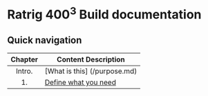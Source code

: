 # Ratrig 400<sup>3</sup> Build documentation


## Quick navigation
Chapter|Content Description
:---: |-------------------
Intro.|[What is this] (/purpose.md)
1.|[Define what you need](/defineneeds.md)
